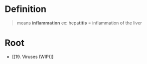 # Definition
> means **inflammation**
> ex: hepa**titis** = inflammation of the liver
# Root
- [[19. Viruses (WIP)]]